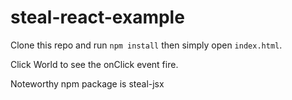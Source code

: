 # steal-react-example

Clone this repo and run `npm install` then simply open `index.html`.

Click World to see the onClick event fire.

Noteworthy npm package is steal-jsx
